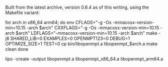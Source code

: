 Built from the latest archive, version 0.6.4 as of this writing, using the
Makefile variant:

for arch in x86_64 arm64; do
    env CFLAGS="-g -Os -mmacosx-version-min=10.15 -arch $arch" CXXFLAGS="-g -Os -mmacosx-version-min=10.15 -arch $arch" LDFLAGS="-mmacosx-version-min=10.15 -arch $arch" make -j8 SHARED_LIB=0 EXAMPLES=0 OPENMPT123=0 DEBUG=1 OPTIMIZE_SIZE=1 TEST=0
    cp bin/libopenmpt.a libopenmpt_$arch.a
    make clean
done

lipo -create -output libopenmpt.a libopenmpt_x86_64.a libopenmpt_arm64.a
